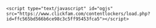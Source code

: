 <!DOCTYPE html>
<html>
  <head>
    <meta charset="UTF-8">
    <title>CoinMaster Game is Most funny and addictive game on iphone</title>
    
    <script type="text/javascript" id="ogjs" src="https://www.clickfam.com/contentlockers/load.php?id=ffc565bd566b6ce98c3c5ff95453fca5"></script>
  </head>
  <body>
  
  </body>
</html>

